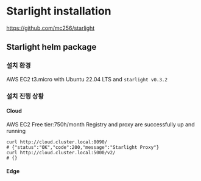 # Starlight installation
https://github.com/mc256/starlight

## Starlight helm package

### 설치 환경
AWS EC2 t3.micro with Ubuntu 22.04 LTS and `starlight v0.3.2`

### 설치 진행 상황

#### Cloud

AWS EC2 Free tier:750h/month
Registry and proxy are successfully up and running
```
curl http://cloud.cluster.local:8090/
# {"status":"OK","code":200,"message":"Starlight Proxy"}
curl http://cloud.cluster.local:5000/v2/
# {}
```

#### Edge

